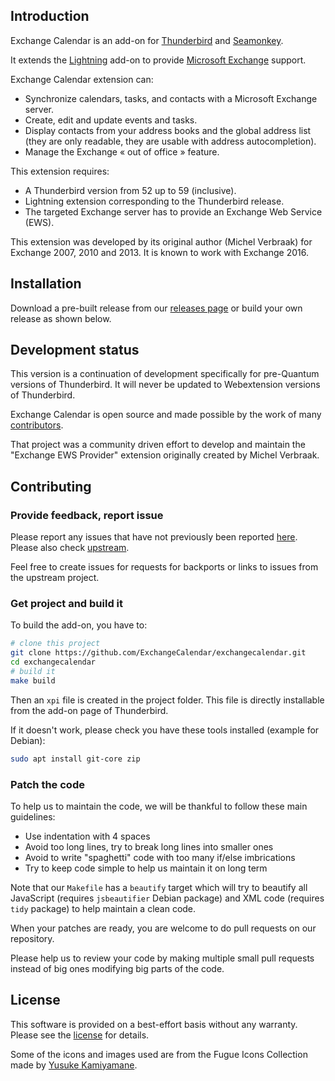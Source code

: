 ## Introduction

Exchange Calendar is an add-on for [Thunderbird](https://mozilla.org/thunderbird)
and [Seamonkey](https://www.seamonkey-project.org/).

It extends the [Lightning](https://addons.mozilla.org/thunderbird/addon/lightning/) add-on to provide
[Microsoft Exchange](http://microsoft.com/exchange) support.

Exchange Calendar extension can:
  * Synchronize calendars, tasks, and contacts with a Microsoft Exchange server.
  * Create, edit and update events and tasks.
  * Display contacts from your address books and the global address list
    (they are only readable, they are usable with address autocompletion).
  * Manage the Exchange « out of office » feature.

This extension requires:
  * A Thunderbird version from 52 up to 59 (inclusive).
  * Lightning extension corresponding to the Thunderbird release.
  * The targeted Exchange server has to provide an Exchange Web Service (EWS).

This extension was developed by its original author (Michel Verbraak) for
Exchange 2007, 2010 and 2013. It is known to work with Exchange 2016.

## Installation
Download a pre-built release from our [releases page](https://github.com/martok/exchangecalendar/releases)
or build your own release as shown below.

## Development status

This version is a continuation of development specifically for pre-Quantum versions of Thunderbird.
It will never be updated to Webextension versions of Thunderbird.

Exchange Calendar is open source and made possible by the work of many [contributors](https://github.com/ExchangeCalendar/exchangecalendar/graphs/contributors).

That project was a community driven effort to develop and maintain the
"Exchange EWS Provider" extension originally created by Michel Verbraak.

## Contributing

### Provide feedback, report issue

Please report any issues that have not previously been reported
[here](https://github.com/martok/exchangecalendar/issues). Please also check [upstream](https://github.com/ExchangeCalendar/exchangecalendar/issues).

Feel free to create issues for requests for backports or links to issues from the upstream project.

### Get project and build it

To build the add-on, you have to:
```bash
# clone this project
git clone https://github.com/ExchangeCalendar/exchangecalendar.git
cd exchangecalendar
# build it
make build
```
Then an `xpi` file is created in the project folder.
This file is directly installable from the add-on page of Thunderbird.

If it doesn't work, please check you have these tools installed (example for
Debian):
```bash
sudo apt install git-core zip
```

### Patch the code

To help us to maintain the code, we will be thankful to follow these main
guidelines:

* Use indentation with 4 spaces
* Avoid too long lines, try to break long lines into smaller ones
* Avoid to write "spaghetti" code with too many if/else imbrications
* Try to keep code simple to help us maintain it on long term

Note that our `Makefile` has a `beautify` target which will try to beautify
all JavaScript (requires `jsbeautifier` Debian package) and XML code
(requires `tidy` package) to help maintain a clean code.

When your patches are ready, you are welcome to do pull requests on our
repository.

Please help us to review your code by making multiple small pull
requests instead of big ones modifying big parts of the code.


## License

This software is provided on a best-effort basis without any warranty.
Please see the [license](http://www.gnu.org/licenses/gpl.html)
for details.

Some of the icons and images used are from the Fugue Icons Collection made
by [Yusuke Kamiyamane](http://p.yusukekamiyamane.com/).
